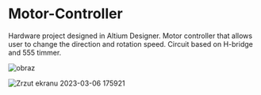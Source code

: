 # Motor-Controller
Hardware project designed in Altium Designer. Motor controller that allows user to change the direction and rotation speed. Circuit based on H-bridge and 555 timmer.

![obraz](https://user-images.githubusercontent.com/103827892/223180037-e1a337aa-9f3e-4eb6-a6da-ce6859b3554b.png)

![Zrzut ekranu 2023-03-06 175921](https://user-images.githubusercontent.com/103827892/223180216-2d54c727-ccf7-4f63-8e71-6f85a584fd5e.png)
